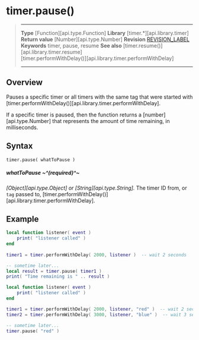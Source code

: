 
# timer.pause()

> --------------------- ------------------------------------------------------------------------------------------
> __Type__              [Function][api.type.Function]
> __Library__           [timer.*][api.library.timer]
> __Return value__      [Number][api.type.Number]
> __Revision__          [REVISION_LABEL](REVISION_URL)
> __Keywords__          timer, pause, resume
> __See also__          [timer.resume()][api.library.timer.resume]<br/>[timer.performWithDelay()][api.library.timer.performWithDelay]
> --------------------- ------------------------------------------------------------------------------------------


## Overview

Pauses a specific timer or all timers with the same tag that were started with [timer.performWithDelay()][api.library.timer.performWithDelay].

If a specific timer is paused, then the function returns a [number][api.type.Number] that represents the amount of time remaining, in milliseconds.

## Syntax

	timer.pause( whatToPause )

##### whatToPause ~^(required)^~
_[Object][api.type.Object] or [String][api.type.String]._ The timer ID from, or `tag` passed to, [timer.performWithDelay()][api.library.timer.performWithDelay].

## Example

`````lua
local function listener( event )
    print( "listener called" )
end
 
timer1 = timer.performWithDelay( 2000, listener )  -- wait 2 seconds

-- sometime later...
local result = timer.pause( timer1 )
print( "Time remaining is " .. result )
`````

`````lua
local function listener( event )
    print( "listener called" )
end

timer1 = timer.performWithDelay( 2000, listener, "red" )  -- wait 2 seconds
timer2 = timer.performWithDelay( 3000, listener, "blue" )  -- wait 3 seconds

-- sometime later...
timer.pause( "red" )
`````
